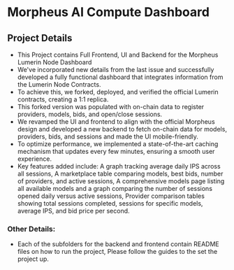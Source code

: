 # Morpheus AI Compute Dashboard

## Project Details
- This Project contains Full Frontend, UI and Backend for the Morpheus Lumerin Node Dashboard
-  We've incorporated new details from the last issue and successfully developed a fully functional dashboard that integrates information from the Lumerin Node Contracts.
-  To achieve this, we forked, deployed, and verified the official Lumerin contracts, creating a 1:1 replica.
-  This forked version was populated with on-chain data to register providers, models, bids, and open/close sessions.
-  We revamped the UI and frontend to align with the official Morpheus design and developed a new backend to fetch on-chain data for models, providers, bids, and sessions and made the UI mobile-friendly.
-  To optimize performance, we implemented a state-of-the-art caching mechanism that updates every few minutes, ensuring a smooth user experience.
-  Key features added include: A graph tracking average daily IPS across all sessions, A marketplace table comparing models, best bids, number of providers, and active sessions, A comprehensive models page listing all available models and a graph comparing the number of sessions opened daily versus active sessions, Provider comparison tables showing total sessions completed, sessions for specific models, average IPS, and bid price per second.

### Other Details:
- Each of the subfolders for the backend and frontend contain README files on how to run the project, Please follow the guides to the set the project up.
